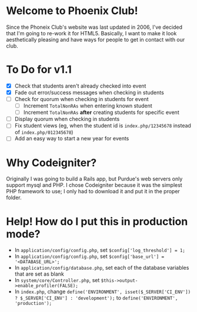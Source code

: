 # Welcome to Phoenix Club!
Since the Phoneix Club's website was last updated in 2006, I've decided that I'm going to re-work it for HTML5. Basically, I want to make it look aesthetically pleasing and have ways for people to get in contact with our club.

# To Do for v1.1
- [X] Check that students aren't already checked into event
- [X] Fade out error/success messages when checking in students
- [ ] Check for quorum when checking in students for event
	- [ ] Increment `TotalNonRAs` when entering known student
	- [ ] Increment `TotalNonRAs` **after** creating students for specific event
- [ ] Display quorum when checking in students
- [ ] Fix student views (eg, when the student id is `index.php/12345678` instead of `index.php/012345678`)
- [ ] Add an easy way to start a new year for events

# Why Codeigniter?
Originally I was going to build a Rails app, but Purdue's web servers only support mysql and PHP. I chose Codeigniter because it was the simplest PHP framework to use; I only had to download it and put it in the proper folder.

# Help! How do I put this in production mode?
- In `application/config/config.php`, set `$config['log_threshold'] = 1;`
- In `application/config/config.php`, set `$config['base_url'] = '<DATABASE_URL>';`
- In `application/config/database.php`, set each of the database variables that are set as blank
- In `system/core/Controller.php`, set `$this->output->enable_profiler(FALSE);`
- In `index.php`, change `define('ENVIRONMENT', isset($_SERVER['CI_ENV']) ? $_SERVER['CI_ENV'] : 'development');` to `define('ENVIRONMENT', 'production');`